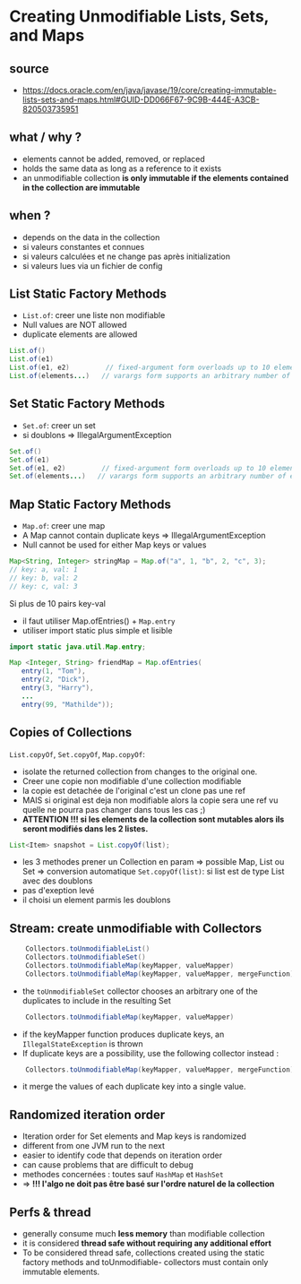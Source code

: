 # Creating Unmodifiable Lists, Sets, and Maps

## source
- https://docs.oracle.com/en/java/javase/19/core/creating-immutable-lists-sets-and-maps.html#GUID-DD066F67-9C9B-444E-A3CB-820503735951

## what / why ?
-  elements cannot be added, removed, or replaced
- holds the same data as long as a reference to it exists
- an unmodifiable collection **is only immutable if the elements contained in the collection are immutable**

## when ?
- depends on the data in the collection
- si valeurs constantes et connues
- si valeurs calculées et ne change pas après initialization
- si valeurs lues via un fichier de config

## List Static Factory Methods
- `List.of`: creer une liste non modifiable
-  Null values are NOT allowed
- duplicate elements are allowed

```java
List.of()
List.of(e1)
List.of(e1, e2)         // fixed-argument form overloads up to 10 elements
List.of(elements...)   // varargs form supports an arbitrary number of elements or an array
```

## Set Static Factory Methods
- `Set.of`: creer un set
- si doublons => IllegalArgumentException
```java
Set.of()
Set.of(e1)
Set.of(e1, e2)         // fixed-argument form overloads up to 10 elements
Set.of(elements...)   // varargs form supports an arbitrary number of elements or an array
```

## Map Static Factory Methods
- `Map.of`: creer une map
- A Map cannot contain duplicate keys => IllegalArgumentException
- Null cannot be used for either Map keys or values
```java
Map<String, Integer> stringMap = Map.of("a", 1, "b", 2, "c", 3);
// key: a, val: 1
// key: b, val: 2
// key: c, val: 3
```
Si plus de 10 pairs key-val 
- il faut utiliser Map.ofEntries() + `Map.entry`
- utiliser import static plus simple et lisible

```java
import static java.util.Map.entry;

Map <Integer, String> friendMap = Map.ofEntries(
   entry(1, "Tom"),
   entry(2, "Dick"),
   entry(3, "Harry"),
   ...
   entry(99, "Mathilde"));
```

## Copies of Collections
`List.copyOf`, `Set.copyOf`, `Map.copyOf`: 
- isolate the returned collection from changes to the original one.
- Creer une copie non modifiable d'une collection modifiable
- la copie est detachée de l'original c'est un clone pas une ref
- MAIS si original est deja non modifiable alors la copie sera une ref vu quelle ne pourra pas changer dans tous les cas ;)
- **ATTENTION !!! si les elements de la collection sont mutables alors ils seront modifiés dans les 2 listes.**
```java
List<Item> snapshot = List.copyOf(list);
```
- les 3 methodes prener un Collection en param => possible Map, List ou Set => conversion automatique
`Set.copyOf(list)`: si list est de type List avec des doublons 
- pas d'exeption levé
- il choisi un element parmis les doublons

## Stream: create unmodifiable with Collectors
```java
    Collectors.toUnmodifiableList()
    Collectors.toUnmodifiableSet()
    Collectors.toUnmodifiableMap(keyMapper, valueMapper)     
    Collectors.toUnmodifiableMap(keyMapper, valueMapper, mergeFunction)
```
-  the `toUnmodifiableSet` collector chooses an arbitrary one of the duplicates to include in the resulting Set
```java
    Collectors.toUnmodifiableMap(keyMapper, valueMapper)     
```
- if the keyMapper function produces duplicate keys, an `IllegalStateException` is thrown
-  If duplicate keys are a possibility, use the following collector instead :
```java  
    Collectors.toUnmodifiableMap(keyMapper, valueMapper, mergeFunction)
```
- it merge the values of each duplicate key into a single value.

## Randomized iteration order
- Iteration order for Set elements and Map keys is randomized
- different from one JVM run to the next
- easier to identify code that depends on iteration order
- can cause problems that are difficult to debug
- methodes concernées : toutes sauf `HashMap` et `HashSet`
- => **!!! l'algo ne doit pas être basé sur l'ordre naturel de la collection**

## Perfs & thread 
- generally consume much **less memory** than modifiable collection
- it is considered **thread safe without requiring any additional effort**
- To be considered thread safe, collections created using the static factory methods and toUnmodifiable- collectors must contain only immutable elements.